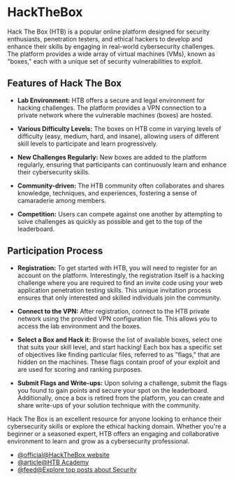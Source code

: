 # HackTheBox

Hack The Box (HTB) is a popular online platform designed for security enthusiasts, penetration testers, and ethical hackers to develop and enhance their skills by engaging in real-world cybersecurity challenges. The platform provides a wide array of virtual machines (VMs), known as "boxes," each with a unique set of security vulnerabilities to exploit.

## Features of Hack The Box

- **Lab Environment:** HTB offers a secure and legal environment for hacking challenges. The platform provides a VPN connection to a private network where the vulnerable machines (boxes) are hosted.

- **Various Difficulty Levels:** The boxes on HTB come in varying levels of difficulty (easy, medium, hard, and insane), allowing users of different skill levels to participate and learn progressively.

- **New Challenges Regularly:** New boxes are added to the platform regularly, ensuring that participants can continuously learn and enhance their cybersecurity skills.

- **Community-driven:** The HTB community often collaborates and shares knowledge, techniques, and experiences, fostering a sense of camaraderie among members.

- **Competition:** Users can compete against one another by attempting to solve challenges as quickly as possible and get to the top of the leaderboard.

## Participation Process

- **Registration:** To get started with HTB, you will need to register for an account on the platform. Interestingly, the registration itself is a hacking challenge where you are required to find an invite code using your web application penetration testing skills. This unique invitation process ensures that only interested and skilled individuals join the community.

- **Connect to the VPN:** After registration, connect to the HTB private network using the provided VPN configuration file. This allows you to access the lab environment and the boxes.

- **Select a Box and Hack it:** Browse the list of available boxes, select one that suits your skill level, and start hacking! Each box has a specific set of objectives like finding particular files, referred to as "flags," that are hidden on the machines. These flags contain proof of your exploit and are used for scoring and ranking purposes.

- **Submit Flags and Write-ups:** Upon solving a challenge, submit the flags you found to gain points and secure your spot on the leaderboard. Additionally, once a box is retired from the platform, you can create and share write-ups of your solution technique with the community.

Hack The Box is an excellent resource for anyone looking to enhance their cybersecurity skills or explore the ethical hacking domain. Whether you're a beginner or a seasoned expert, HTB offers an engaging and collaborative environment to learn and grow as a cybersecurity professional.

- [@official@HackTheBox website](https://www.hackthebox.com/)
- [@article@HTB Academy ](https://academy.hackthebox.com/)
- [@feed@Explore top posts about Security](https://app.daily.dev/tags/security?ref=roadmapsh)